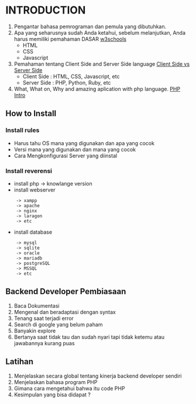 # INTRODUCTION
1. Pengantar bahasa pemrograman dan pemula yang dibutuhkan.
2. Apa yang seharusnya sudah Anda ketahui, sebelum melanjutkan, Anda harus memiliki pemahaman DASAR [w3schools](https://www.w3schools.com)
    - HTML
    - CSS 
    - Javascript
3. Pemahaman tentang Client Side and Server Side language
[Client Side vs Server Side](https://www.c-sharpcorner.com/UploadFile/2072a9/client-side-vs-server-side-programming-languages/)
    - Client Side  : HTML, CSS, Javascript, etc
    - Server Side  : PHP, Python, Ruby, etc
4. What, What on, Why and amazing aplication with php language.
[PHP Intro](https://www.w3schools.com/php/php_intro.asp)        
## How to Install
### Install rules
- Harus tahu OS mana yang digunakan dan apa yang cocok
- Versi mana yang digunakan dan mana yang cocok
- Cara Mengkonfigurasi Server yang diinstal
### Install reverensi 
- install php -> knowlange version
- install webserver
```
    -> xampp
    -> apache
    -> nginx
    -> laragon
    -> etc
```
- install database
```
    -> mysql
    -> sqlite
    -> oracle
    -> mariadb
    -> postgreSQL
    -> MSSQL
    -> etc
```
## Backend Developer Pembiasaan
1. Baca Dokumentasi
2. Mengenal dan beradaptasi dengan syntax
3. Tenang saat terjadi error
4. Search di google yang belum paham
5. Banyakin explore
6. Bertanya saat tidak tau dan sudah nyari tapi tidak ketemu atau jawabannya kurang puas

## Latihan
1. Menjelaskan secara global tentang kinerja backend developer sendiri
2. Menjelaskan bahasa program PHP
3. Gimana cara mengetahui bahwa itu code PHP
4. Kesimpulan yang bisa didapat ?